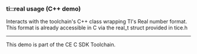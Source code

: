 ### ti::real usage (C++ demo)

Interacts with the toolchain's C++ class wrapping TI's Real number format.
This format is already accessible in C via the real_t struct provided in tice.h

---

This demo is part of the CE C SDK Toolchain.
